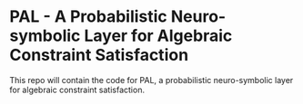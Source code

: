 # PAL - A Probabilistic Neuro-symbolic Layer for Algebraic Constraint Satisfaction
This repo will contain the code for PAL, a probabilistic neuro-symbolic layer for algebraic constraint satisfaction.